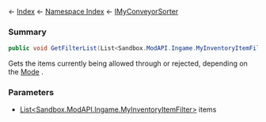 ← [Index](Api-Index) ← [Namespace Index](Namespace-Index) ← [IMyConveyorSorter](Sandbox.ModAPI.Ingame.IMyConveyorSorter)

### Summary

```csharp
public void GetFilterList(List<Sandbox.ModAPI.Ingame.MyInventoryItemFilter> items)
```

Gets the items currently being allowed through or rejected, depending on the [Mode](Sandbox.ModAPI.Ingame.IMyConveyorSorter.Mode) .

### Parameters

* [List<Sandbox.ModAPI.Ingame.MyInventoryItemFilter>](https://docs.microsoft.com/en-us/dotnet/api/System.Collections.Generic.List-1?view=netframework-4.6) items

